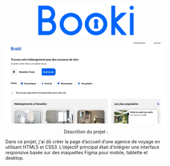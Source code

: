 <p align="center">
  <img src="images/logo/Booki.png" alt="Logo de mon Projet" width="300">
</p>
 <p align="center">
    <img src="booki_screen.webp" alt="Screen du Projet" width="500">
  </p>
  
  <p align="center" font-size="2vw">
    Descrition du projet :
  </p>
<p>
  Dans ce projet, j'ai dû créer la page d’accueil d’une agence de voyage en utilisant HTML5 et CSS3.
L’objectif principal était d’intégrer une interface responsive basée sur des maquettes Figma pour mobile, tablette et desktop.
</p>
